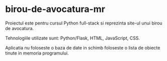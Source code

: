 # birou-de-avocatura-mr

Proiectul este pentru cursul Python full-stack si reprezinta site-ul unui birou de avocatura.

Tehnologiile utilizate sunt: Python/Flask, HTML, JavaScript, CSS.

Aplicatia nu foloseste o baza de date in schimb foloseste o lista de obiecte tinute in memoria programului.
